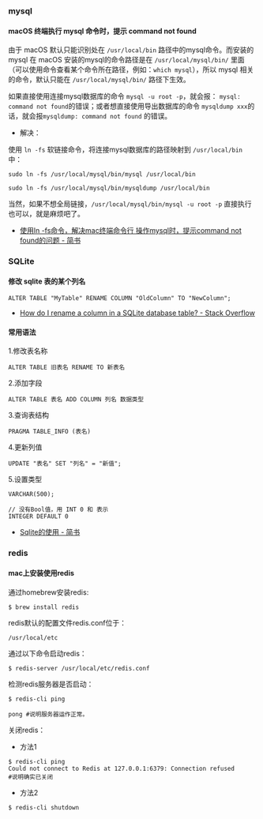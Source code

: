 
### mysql

#### macOS 终端执行 mysql 命令时，提示 command not found
由于 macOS 默认只能识别处在 `/usr/local/bin` 路径中的mysql命令。而安装的 mysql 在 macOS 安装的mysql的命令路径是在 `/usr/local/mysql/bin/` 里面（可以使用命令查看某个命令所在路径，例如：`which mysql`），所以 mysql 相关的命令，默认只能在 `/usr/local/mysql/bin/` 路径下生效。

如果直接使用连接mysql数据库的命令 `mysql -u root -p`，就会报： `mysql: command not found`的错误；或者想直接使用导出数据库的命令 `mysqldump xxx`的话，就会报`mysqldump: command not found` 的错误。

- 解决：

使用 `ln -fs` 软链接命令，将连接mysql数据库的路径映射到 `/usr/local/bin` 中：

```shell
sudo ln -fs /usr/local/mysql/bin/mysql /usr/local/bin
```


```shell
sudo ln -fs /usr/local/mysql/bin/mysqldump /usr/local/bin
```

当然，如果不想全局链接，`/usr/local/mysql/bin/mysql -u root -p` 直接执行也可以，就是麻烦吧了。

- [使用ln -fs命令，解决mac终端命令行 操作mysql时，提示command not found的问题 - 简书](https://www.jianshu.com/p/8808d7f06ad0)

### SQLite

#### 修改 sqlite 表的某个列名
```
ALTER TABLE "MyTable" RENAME COLUMN "OldColumn" TO "NewColumn";
```

- [How do I rename a column in a SQLite database table? - Stack Overflow](https://stackoverflow.com/questions/805363/how-do-i-rename-a-column-in-a-sqlite-database-table)


#### 常用语法

1.修改表名称
```
ALTER TABLE 旧表名 RENAME TO 新表名 
```

2.添加字段
```
ALTER TABLE 表名 ADD COLUMN 列名 数据类型 
```

3.查询表结构
```
PRAGMA TABLE_INFO (表名)
```

4.更新列值
```
UPDATE "表名" SET "列名" = "新值";
```

5.设置类型


```
VARCHAR(500);

// 没有Bool值，用 INT 0 和 表示
INTEGER DEFAULT 0
```

- [Sqlite的使用 - 简书](https://www.jianshu.com/p/f1b60943dfb7)



### redis
#### mac上安装使用redis
通过homebrew安装redis:
```
$ brew install redis
``` 

redis默认的配置文件redis.conf位于：
```
/usr/local/etc
```

通过以下命令启动redis：

```
$ redis-server /usr/local/etc/redis.conf
```

检测redis服务器是否启动：

```
$ redis-cli ping

pong #说明服务器运作正常。
```

关闭redis：

* 方法1
```
$ redis-cli ping
Could not connect to Redis at 127.0.0.1:6379: Connection refused
#说明确实已关闭
```

* 方法2
```
$ redis-cli shutdown
```


